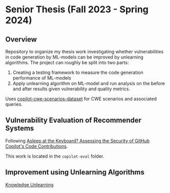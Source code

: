 # Senior Thesis (Fall 2023 - Spring 2024)

## Overview
Repository to organize my thesis work investigating whether vulnerabilities in code generation by ML-models can be improved by unlearning algorithms. The project can roughly be split into two parts: 
1. Creating a testing framework to measure the code generation performance of ML-models
2. Apply unlearning algorithm on ML-model and run analysis on the before and after results given vulnerability and quality metrics.

Uses [copilot-cwe-scenarios-dataset](https://zenodo.org/records/5225651) for CWE scenarios and associated queries.

## Vulnerability Evaluation of Recommender Systems
Following [Asleep at the Keyboard? Assessing the Security of GitHub Copilot's Code Contributions](https://arxiv.org/pdf/2108.09293.pdf).

This work is located in the `copilot-eval` folder.

## Improvement using Unlearning Algorithms
[Knowledge Unlearning](https://arxiv.org/abs/2210.01504)